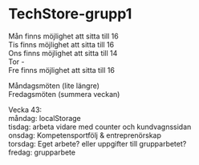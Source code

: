 ﻿# TechStore-grupp1

Mån finns möjlighet att sitta till 16 <br>
Tis finns möjlighet att sitta till 16<br>
Ons finns möjlighet att sitta till 14<br>
Tor -<br>
Fre finns möjlighet att sitta till 16<br>

Måndagsmöten (lite längre)<br>
Fredagsmöten (summera veckan)<br>

Vecka 43: <br> 
måndag: localStorage <br> 
tisdag: arbeta vidare med counter och kundvagnssidan <br> 
onsdag: Kompetensportfölj & entreprenörskap  <br> 
torsdag: Eget arbete? eller uppgifter till grupparbetet?   <br> 
fredag: grupparbete <br> 
